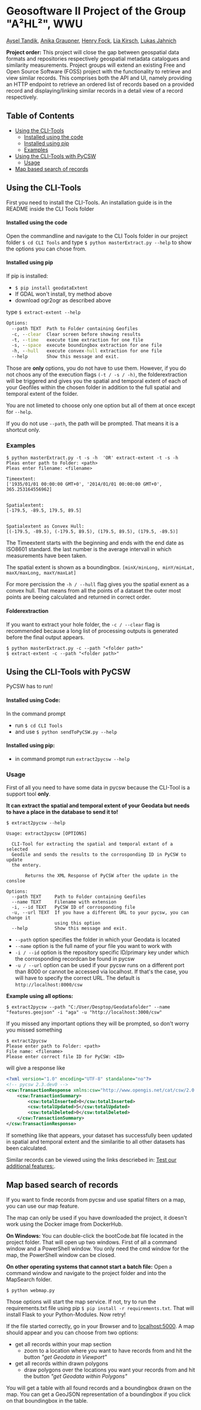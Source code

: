 # Geosoftware II Project of the Group "A²HL²", WWU <!-- omit in toc -->

[Aysel Tandik](https://github.com/atlanta11950), [Anika Graupner](https://github.com/Anika2), [Henry Fock](https://github.com/HenFo), [Lia Kirsch](https://github.com/cherry13579), [Lukas Jahnich](https://github.com/lukasjah)

**Project order:** This project will close the gap between geospatial data formats and repositories respectively geospatial metadata catalogues and similarity measurements. Project groups will extend an existing Free and Open Source Software (FOSS) project with the functionality to retrieve and view similar records. This comprises both the API and UI, namely providing an HTTP endpoint to retrieve an ordered list of records based on a provided record and displaying/linking similar records in a detail view of a record respectively.

## Table of Contents <!-- omit in toc -->
- [Using the CLI-Tools](#using-the-cli-tools)
    - [Installed using the code](#installed-using-the-code)
    - [Installed using pip](#installed-using-pip)
  - [Examples](#examples)
- [Using the CLI-Tools with PyCSW](#using-the-cli-tools-with-pycsw)
  - [Usage](#usage)
- [Map based search of records](#map-based-search-of-records)

  
## Using the CLI-Tools
First you need to install the CLI-Tools. An installation guide is in the README inside the CLI Tools folder
#### Installed using the code

 Open the commandline and navigate to the CLI Tools folder in our project folder `$ cd CLI Tools` and type `$ python masterExtract.py --help` to show the options you can chose from.

#### Installed using pip
If pip is installed:
- `$ pip install geodataExtent`
- If GDAL won't install, try method above
- download ogr2ogr as described above

type `$ extract-extent --help`

```bat
Options:
  --path TEXT  Path to Folder containing Geofiles
  -c, --clear  Clear screen before showing results
  -t, --time   execute time extraction for one file
  -s, --space  execute boundingbox extraction for one file
  -h, --hull   execute convex-hull extraction for one file
  --help       Show this message and exit.
```
Those are **only** options, you do not have to use them. However, if you do not choos any of the execution flags `(-t / -s / -h)`, the folderextraction will be triggered and gives you the spatial and temporal extent of each of your Geofiles within the chosen folder in addition to the full spatial and temporal extent of the folder.

You are not limeted to choose only one option but all of them at once except for `--help`.

If you do not use `--path`, the path will be prompted. That means it is a shortcut only.

### Examples

```
$ python masterExtract.py -t -s -h  'OR' extract-extent -t -s -h
Pleas enter path to Folder: <path>
Pleas enter filename: <filename>

Timeextent:
['1935/01/01 00:00:00 GMT+0', '2014/01/01 00:00:00 GMT+0', 365.253164556962]


Spatialextent:
[-179.5, -89.5, 179.5, 89.5]


Spatialextent as Convex Hull:
[(-179.5, -89.5), (-179.5, 89.5), (179.5, 89.5), (179.5, -89.5)]
```

The Timeextent starts with the beginning and ends with the end date as ISO8601 standard. the last number is the average intervall in which measurements have been taken.

The spatial extent is shown as a boundingbox. `[minX/minLong, minY/minLat, maxX/maxLong, maxY/maxLat]`

For more percission the `-h / --hull` flag gives you the spatial exnent as a convex hull. That means from all the points of a dataset the outer most points are beeing calculated and returned in correct order.

#### Folderextraction <!-- omit in toc -->

If you want to extract your hole folder, the `-c / --clear` flag is recommended because a long list of processing outputs is generated before the final output appears.
```
$ python masterExtract.py -c --path "<folder path>"
$ extract-extent -c --path "<folder path>"
```

## Using the CLI-Tools with PyCSW
PyCSW has to run!

#### Installed using Code: <!-- omit in toc -->
In the command prompt
- run `$ cd CLI Tools`
- and use `$ python sendToPyCSW.py --help`

#### Installed using pip: <!-- omit in toc -->
- in command prompt run `extract2pycsw --help`

### Usage
First of all you need to have some data in pycsw because the CLI-Tool is a support tool **only**.

**It can extract the spatial and temporal extent of your Geodata but needs to have a place in the database to send it to!**

```
$ extract2pycsw --help

Usage: extract2pycsw [OPTIONS]

  CLI-Tool for extracting the spatial and temporal extant of a selected
  Geodile and sends the results to the corrosponding ID in PyCSW to update
  the entery.

       Returns the XML Response of PyCSW after the update in the consloe

Options:
  --path TEXT     Path to Folder containing Geofiles
  --name TEXT     Filename with extension
  -i, --id TEXT   PyCSW ID of corrosponding file
  -u, --url TEXT  If you have a different URL to your pycsw, you can change it
                  using this option
  --help          Show this message and exit.
```

- `--path` option specifies the folder in which your Geodata is located
- `--name` option is the full name of your file you want to work with
- `-i / --id` option is the repository specific ID/primary key under which the corrosponding recordcan be found in pycsw
- `-u / --url` option can be used if your pycsw runs on a different port than 8000 or cannot be accessed via localhost. If that's the case, you will have to specify the correct URL. The default is `http://localhost:8000/csw`

**Example using all options:**
```
$ extract2pycsw --path "C:/User/Desptop/Geodatafolder" --name "features.geojson" -i "aga" -u "http://localhost:3000/csw"
```
If you missed any important options they will be prompted, so don't worry you missed something
```
$ extract2pycsw
Please enter path to Folder: <path>
File name: <filename>
Please enter correct file ID for PyCSW: <ID>
```
will give a response like
```xml
<?xml version="1.0" encoding="UTF-8" standalone="no"?>
<!-- pycsw 2.3.dev0 -->
<csw:TransactionResponse xmlns:csw="http://www.opengis.net/cat/csw/2.0.2" xmlns:dc="http://purl.org/dc/elements/1.1/" xmlns:dct="http://purl.org/dc/terms/" xmlns:gmd="http://www.isotc211.org/2005/gmd" xmlns:gml="http://www.opengis.net/gml" xmlns:ows="http://www.opengis.net/ows" xmlns:xs="http://www.w3.org/2001/XMLSchema" xmlns:xsi="http://www.w3.org/2001/XMLSchema-instance" version="2.0.2" xsi:schemaLocation="http://www.opengis.net/cat/csw/2.0.2 http://schemas.opengis.net/csw/2.0.2/CSW-publication.xsd">
    <csw:TransactionSummary>
        <csw:totalInserted>0</csw:totalInserted>
        <csw:totalUpdated>5</csw:totalUpdated>
        <csw:totalDeleted>0</csw:totalDeleted>
    </csw:TransactionSummary>
</csw:TransactionResponse>
```
If something like that appears, your dataset has successfully been updated in spatial and temporal extent and the similaritie to all other datasets has been calculated.

Similar records can be viewed using the links descriebed in: [Test our additional features:](#test-our-additional-features).

## Map based search of records
If you want to finde records from pycsw and use spatial filters on a map, you can use our map feature.

The map can only be used if you have downloaded the project, it doesn't work using the Docker image from DockerHub.

**On Windows:**
You can double-click the bootCode.bat file located in the project folder. That will open up two windows. First of all a command window and a PowerShell window. You only need the cmd window for the map, the PowerShell window can be closed.

**On other operating systems that cannot start a batch file:**
Open a command window and navigate to the project folder and into the MapSearch folder.
```
$ python webmap.py
```

Those options will start the map service. If not, try to run the requirements.txt file using pip `$ pip install -r requirements.txt`. That will install Flask to your Python-Modules.
Now retry!

If the file started correctly, go in your Browser and to [localhost:5000](http://localhost:5000/). A map should appear and you can choose from two options:
- get all records within your map section
  - zoom to a location where you want to have records from and hit the button *"get Geodata in Viewport"*
- get all records within drawn polygons
  - draw polygons over the locations you want your records from and hit the button *"get Geodata within Polygons"*

You will get a table with all found records and a boundingbox drawn on the map.
You can get a GeoJSON representation of a boundingbox if you click on that boundingbox in the table.




